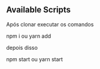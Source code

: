 
## Available Scripts

Após clonar executar os comandos 

npm i
ou
yarn add

depois disso 

npm start 
ou 
yarn start 


